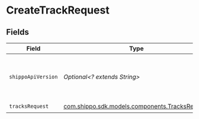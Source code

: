 # CreateTrackRequest


## Fields

| Field                                                                                      | Type                                                                                       | Required                                                                                   | Description                                                                                | Example                                                                                    |
| ------------------------------------------------------------------------------------------ | ------------------------------------------------------------------------------------------ | ------------------------------------------------------------------------------------------ | ------------------------------------------------------------------------------------------ | ------------------------------------------------------------------------------------------ |
| `shippoApiVersion`                                                                         | *Optional<? extends String>*                                                               | :heavy_minus_sign:                                                                         | String used to pick a non-default API version to use                                       | 2018-02-08                                                                                 |
| `tracksRequest`                                                                            | [com.shippo.sdk.models.components.TracksRequest](../../models/components/TracksRequest.md) | :heavy_check_mark:                                                                         | N/A                                                                                        |                                                                                            |